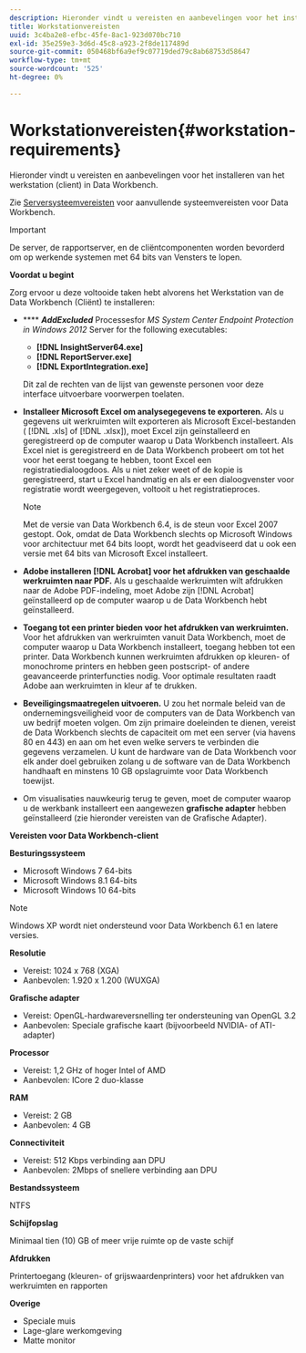```yaml
---
description: Hieronder vindt u vereisten en aanbevelingen voor het installeren van het werkstation (client) in Data Workbench.
title: Workstationvereisten
uuid: 3c4ba2e8-efbc-45fe-8ac1-923d070bc710
exl-id: 35e259e3-3d6d-45c8-a923-2f8de117489d
source-git-commit: 050468bf6a9ef9c07719ded79c8ab68753d58647
workflow-type: tm+mt
source-wordcount: '525'
ht-degree: 0%

---
```


# Workstationvereisten{#workstation-requirements}

Hieronder vindt u vereisten en aanbevelingen voor het installeren van het werkstation (client) in Data Workbench.

Zie [Serversysteemvereisten](https://experienceleague.adobe.com/docs/data-workbench/using/server-admin-install/c-msr-server.html?lang=en) voor aanvullende systeemvereisten voor Data Workbench.

>[!IMPORTANT]
>
>De server, de rapportserver, en de cliëntcomponenten worden bevorderd om op werkende systemen met 64 bits van Vensters te lopen.

**Voordat u begint**

Zorg ervoor u deze voltooide taken hebt alvorens het Werkstation van de Data Workbench (Cliënt) te installeren:

* **** ***AddExcluded*** Processesfor  *MS System Center Endpoint Protection in Windows 2012* Server for the following executables:

   * **[!DNL InsightServer64.exe]**
   * **[!DNL ReportServer.exe]**
   * **[!DNL ExportIntegration.exe]**

   Dit zal de rechten van de lijst van gewenste personen voor deze interface uitvoerbare voorwerpen toelaten.

* **Installeer Microsoft Excel om analysegegevens te exporteren.** Als u gegevens uit werkruimten wilt exporteren als Microsoft Excel-bestanden (  [!DNL .xls] of  [!DNL .xlsx]), moet Excel zijn geïnstalleerd en geregistreerd op de computer waarop u Data Workbench installeert. Als Excel niet is geregistreerd en de Data Workbench probeert om tot het voor het eerst toegang te hebben, toont Excel een registratiedialoogdoos. Als u niet zeker weet of de kopie is geregistreerd, start u Excel handmatig en als er een dialoogvenster voor registratie wordt weergegeven, voltooit u het registratieproces.

   >[!NOTE]
   >
   >Met de versie van Data Workbench 6.4, is de steun voor Excel 2007 gestopt. Ook, omdat de Data Workbench slechts op Microsoft Windows voor architectuur met 64 bits loopt, wordt het geadviseerd dat u ook een versie met 64 bits van Microsoft Excel installeert.

* **Adobe installeren  [!DNL Acrobat] voor het afdrukken van geschaalde werkruimten naar PDF.** Als u geschaalde werkruimten wilt afdrukken naar de Adobe PDF-indeling, moet Adobe zijn  [!DNL Acrobat] geïnstalleerd op de computer waarop u de Data Workbench hebt geïnstalleerd.

* **Toegang tot een printer bieden voor het afdrukken van werkruimten.** Voor het afdrukken van werkruimten vanuit Data Workbench, moet de computer waarop u Data Workbench installeert, toegang hebben tot een printer. Data Workbench kunnen werkruimten afdrukken op kleuren- of monochrome printers en hebben geen postscript- of andere geavanceerde printerfuncties nodig. Voor optimale resultaten raadt Adobe aan werkruimten in kleur af te drukken.
* **Beveiligingsmaatregelen uitvoeren.** U zou het normale beleid van de ondernemingsveiligheid voor de computers van de Data Workbench van uw bedrijf moeten volgen. Om zijn primaire doeleinden te dienen, vereist de Data Workbench slechts de capaciteit om met een server (via havens 80 en 443) en aan om het even welke servers te verbinden die gegevens verzamelen. U kunt de hardware van de Data Workbench voor elk ander doel gebruiken zolang u de software van de Data Workbench handhaaft en minstens 10 GB opslagruimte voor Data Workbench toewijst.
* Om visualisaties nauwkeurig terug te geven, moet de computer waarop u de werkbank installeert een aangewezen **grafische adapter** hebben geïnstalleerd (zie hieronder vereisten van de Grafische Adapter).

**Vereisten voor Data Workbench-client**

**Besturingssysteem**

* Microsoft Windows 7 64-bits
* Microsoft Windows 8.1 64-bits
* Microsoft Windows 10 64-bits

>[!NOTE]
>
>Windows XP wordt niet ondersteund voor Data Workbench 6.1 en latere versies.

**Resolutie**

* Vereist: 1024 x 768 (XGA)
* Aanbevolen: 1.920 x 1.200 (WUXGA)

**Grafische adapter**

* Vereist: OpenGL-hardwareversnelling ter ondersteuning van OpenGL 3.2
* Aanbevolen: Speciale grafische kaart (bijvoorbeeld NVIDIA- of ATI-adapter)

**Processor**

* Vereist: 1,2 GHz of hoger Intel of AMD
* Aanbevolen: ICore 2 duo-klasse

**RAM**

* Vereist: 2 GB
* Aanbevolen: 4 GB

**Connectiviteit**

* Vereist: 512 Kbps verbinding aan DPU
* Aanbevolen: 2Mbps of snellere verbinding aan DPU

**Bestandssysteem**

NTFS

**Schijfopslag**

Minimaal tien (10) GB of meer vrije ruimte op de vaste schijf

**Afdrukken**

Printertoegang (kleuren- of grijswaardenprinters) voor het afdrukken van werkruimten en rapporten

**Overige**

* Speciale muis
* Lage-glare werkomgeving
* Matte monitor
